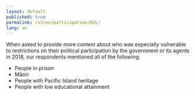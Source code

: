 ```yaml
---
layout: default
published: true
permalink: /v3/en/participation/NZL/
lang: en
---
```


When asked to provide more context about who was especially vulnerable to restrictions on their political participation by the government or its agents in 2018, our respondents mentioned all of the following:
-	People in prison
-	Māori 
-	People with Pacific Island heritage
-	People with low educational attainment

